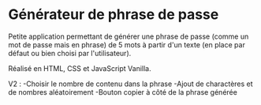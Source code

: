 # Générateur de phrase de passe

Petite application permettant de générer une phrase de passe (comme un mot de passe mais en phrase) de 5 mots à partir d'un texte (en place par défaut ou bien choisi par l'utilisateur).

Réalisé en HTML, CSS et JavaScript Vanilla.

V2 :
-Choisir le nombre de contenu dans la phrase
-Ajout de charactères et de nombres aléatoirement
-Bouton copier à côté de la phrase générée
